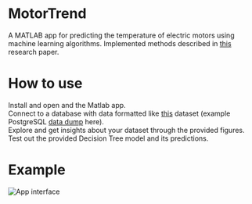 # MotorTrend
A MATLAB app for predicting the temperature of electric motors using machine learning algorithms.
Implemented methods described in <a href="https://www.researchgate.net/publication/352261170_Electric_Motor_Data_Analysis_for_Temperature_Estimation">this</a> research paper.

# How to use
Install and open and the Matlab app. <br />
Connect to a database with data formatted like <a href="https://www.kaggle.com/datasets/wkirgsn/electric-motor-temperature?resource=download">this</a> dataset (example PostgreSQL <a href="https://drive.google.com/file/d/1AiJlMCodWEKL2DPF6eY4ax_xe2pvc4c6/view?usp=share_link">data dump</a> here). <br />
Explore and get insights about your dataset through the provided figures.<br />
Test out the provided Decision Tree model and its predictions.

# Example

![App interface](https://drive.google.com/uc?export=view&id=1wjDPAyLaUBbCZnItcO5cAOeQymXu7pnI)
